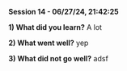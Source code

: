 **Session 14 - 06/27/24, 21:42:25**

**1) What did you learn?**
A lot

**2) What went well?**
yep

**3) What did not go well?**
adsf


